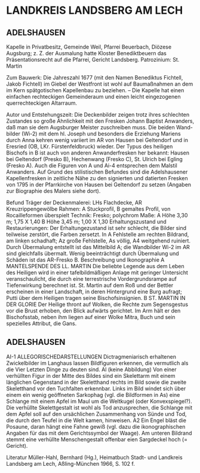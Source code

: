# LANDKREIS LANDSBERG AM LECH

## ADELSHAUSEN

Kapelle in Privatbesitz, Gemeinde Weil, Pfarrei Beuerbach, Diözese Augsburg; z. Z. der Ausmalung hatte Kloster Benediktbeuern das Präsentationsrecht auf die Pfarrei, Gericht Landsberg. Patrozinium: St. Martin

Zum Bauwerk: Die Jahreszahl 1677 (mit den Namen Benediktus Fichtell, Jakob Fichtell) im Giebel der Westfront ist wohl auf Baumaßnahmen an dem im Kern spätgotischen Kapellenbau zu beziehen. – Die Kapelle hat einen einfachen rechteckigen Gemeinderaum und einen leicht eingezogenen querrechteckigen Altarraum.

Autor und Entstehungszeit: Die Deckenbilder zeigen trotz ihres schlechten Zustandes so große Ähnlichkeit mit den Fresken Johann Baptist Anwanders, daß man sie dem Augsburger Meister zuschreiben muss. Die beiden Wand-bilder (Wi-2) mit dem hl. Joseph und besonders die Erziehung Mariens durch Anna kehren wenig variiert im AR von Hausen bei Geltendorf und in Eresried (OB, LKr. Fürstenfeldbruck) wieder. Der Typus des heiligen Bischofs in B ist auch von anderen Anwanderfresken her bekannt: Hausen bei Geltendorf (Presko B), Hechenwang (Fresko C), St. Ulrich bei Egling (Fresko A). Auch die Figuren von A und Ai-4 entsprechen dem Malstil Anwanders. Auf Grund des stilistischen Befundes sind die Adelshausener Kapellenfresken in zeitliche Nähe zu den signierten und datierten Fresken von 1795 in der Pfarrkirche von Hausen bei Geltendorf zu setzen (Angaben zur Biographie des Malers siehe dort).

Befund
Träger der Deckenmalerei: LHs Flachdecke, AR Kreuzrippengewölbe
Rahmen: A Stuckprofil, B gemaltes Profil, von Rocailleformen überspielt
Technik: Fresko; polychrom
Maße: A Höhe 3,30 m; 1,75 X 1,40
B Höhe 3,45 m; 1,00 X 1,30
Erhaltungszustand und Restaurierungen: Der Erhaltungezustand ist sehr schlecht, die Bilder sind teilweise zerstört, die Farben zersetzt. In A Fehlstelle am rechten Bildrand, am linken schadhaft; Az große Fehlstelle, As völlig, A4 weitgehend ruiniert. Durch Übermalung entstellt ist das Mittelbild A; die Wandbilder Wi-2 im AR sind gleichfalls übermalt. Wenig beeinträchtigt durch Übermalung und Schäden ist das AR-Fresko B.
Beschreibung und Ikonographie
A MANTELSPENDE DES LL. MARTIN Die beliebte Legende aus dem Leben des Heiligen wird in einer tafelbildmäßigen Anlage mit geringer Untersicht veranschaulicht, die durch eine terrestrische Vordergrundsrampe auf Tiefenwirkung berechnet ist. St. Martin auf dem Roß und der Bettler erscheinen in einer Landschaft, in deren Hintergrund eine Burg aufragt; Putti über dem Heiligen tragen seine Bischofsinsignien.
B ST. MARTIN IN DER GLORIE Der Heilige thront auf Wolken, die Rechte zum Segensgestus vor die Brust erhoben, den Blick aufwärts gerichtet. Im Arm hält er den Bischofsstab, neben ihm liegen auf einer Wolke Mitra, Buch und sein spezielles Attribut, die Gans.

## ADELSHAUSEN
AI-1 ALLEGORISCHEDARSTELLUNGEN Dictragmeniarisch erhaltenen Zwickelbilder im Langhaus lassen Bildfiguren erkennen, die vermutlich als die Vier Letzten Dinge zu deuten sind. Al (keine Abbildung) Von einer verhüllten Figur in der Mitte des Bildes sind ein Skelettarm mit einem länglichen Gegenstand in der Skeletthand rechts im Bild sowie die zweite Skeletthand vor den Tuchfalten erkennbar. Links im Bild windet sich über einem ein wenig geöffneten Sarkophag (vgl. die Bildformen in As) eine Schlange mit einem Apfel im Maul um die Weltkugel (oder Konvexspiegel?). Die verhüllte Skelettgestalt ist wohl als Tod anzusprechen, die Schlange mit dem Apfel soll auf den ursächlichen Zusammenhang von Sünde und Tod, die durch den Teufel in die Welt kamen, hinweisen.
A2 Ein Engel bläst die Posaune, daran hängt eine Fahne gewiß (vgl. dazu die ikonographischen Angaben für das mit dem Gerichtssymbol der Waage). Am unteren Bildrand stemmt eine verhüllte Menschengestalt offenbar eien Sargdeckel hoch (= Gericht).

Literatur
Müller-Hahl, Bernhard (Hg.), Heimatbuch Stadt- und Landkreis Landsberg am Lech, Aßling-München 1966, S. 102 f.